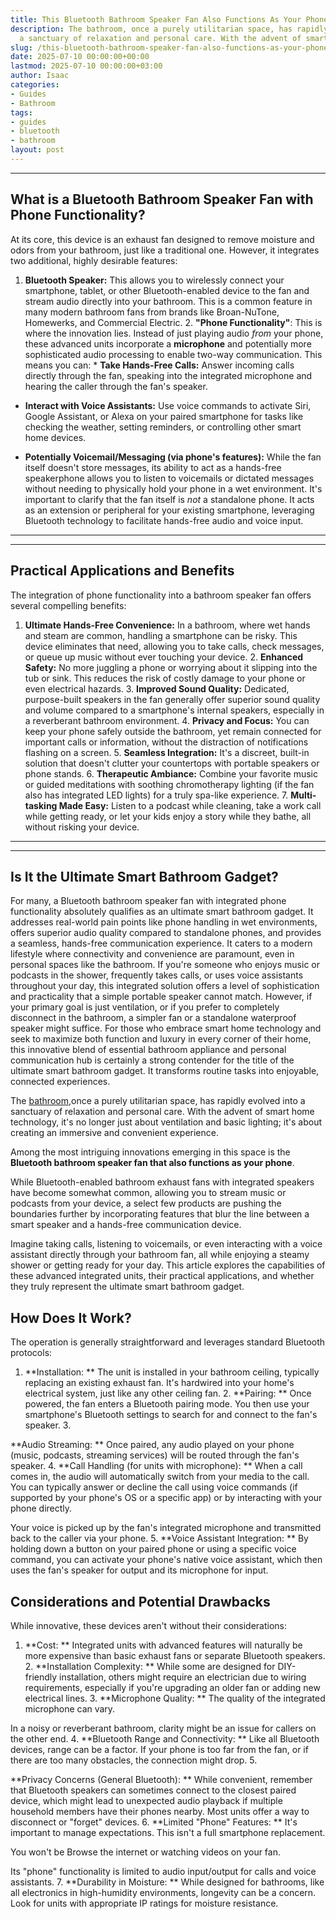 ```yaml
---
title: This Bluetooth Bathroom Speaker Fan Also Functions As Your Phone
description: The bathroom, once a purely utilitarian space, has rapidly evolved into
  a sanctuary of relaxation and personal care. With the advent of smart home technology,...
slug: /this-bluetooth-bathroom-speaker-fan-also-functions-as-your-phone/
date: 2025-07-10 00:00:00+00:00
lastmod: 2025-07-10 00:00:00+03:00
author: Isaac
categories:
- Guides
- Bathroom
tags:
- guides
- bluetooth
- bathroom
layout: post
---
```

---

## What is a Bluetooth Bathroom Speaker Fan with Phone Functionality?
At its core, this device is an exhaust fan designed to remove moisture and odors from your bathroom, just like a traditional one. However, it integrates two additional, highly desirable features:
1. **Bluetooth Speaker:** This allows you to wirelessly connect your smartphone, tablet, or other Bluetooth-enabled device to the fan and stream audio directly into your bathroom. This is a common feature in many modern bathroom fans from brands like Broan-NuTone, Homewerks, and Commercial Electric. 2. **"Phone Functionality"**: This is where the innovation lies.
Instead of just playing audio *from* your phone, these advanced units incorporate a **microphone** and potentially more sophisticated audio processing to enable two-way communication. This means you can: * **Take Hands-Free Calls:** Answer incoming calls directly through the fan, speaking into the integrated microphone and hearing the caller through the fan's speaker.

* **Interact with Voice Assistants:** Use voice commands to activate Siri, Google Assistant, or Alexa on your paired smartphone for tasks like checking the weather, setting reminders, or controlling other smart home devices.

* **Potentially Voicemail/Messaging (via phone's features):** While the fan itself doesn't store messages, its ability to act as a hands-free speakerphone allows you to listen to voicemails or dictated messages without needing to physically hold your phone in a wet environment.
It's important to clarify that the fan itself is *not* a standalone phone. It acts as an extension or peripheral for your existing smartphone, leveraging Bluetooth technology to facilitate hands-free audio and voice input.
---
---

## Practical Applications and Benefits
The integration of phone functionality into a bathroom speaker fan offers several compelling benefits:
1. **Ultimate Hands-Free Convenience:** In a bathroom, where wet hands and steam are common, handling a smartphone can be risky. This device eliminates that need, allowing you to take calls, check messages, or queue up music without ever touching your device. 2. **Enhanced Safety:** No more juggling a phone or worrying about it slipping into the tub or sink. This reduces the risk of costly damage to your phone or even electrical hazards. 3.
**Improved Sound Quality:** Dedicated, purpose-built speakers in the fan generally offer superior sound quality and volume compared to a smartphone's internal speakers, especially in a reverberant bathroom environment. 4. **Privacy and Focus:** You can keep your phone safely outside the bathroom, yet remain connected for important calls or information, without the distraction of notifications flashing on a screen. 5.
**Seamless Integration:** It's a discreet, built-in solution that doesn't clutter your countertops with portable speakers or phone stands. 6. **Therapeutic Ambiance:** Combine your favorite music or guided meditations with soothing chromotherapy lighting (if the fan also has integrated LED lights) for a truly spa-like experience. 7.
**Multi-tasking Made Easy:** Listen to a podcast while cleaning, take a work call while getting ready, or let your kids enjoy a story while they bathe, all without risking your device.
---
---

## Is It the Ultimate Smart Bathroom Gadget?
For many, a Bluetooth bathroom speaker fan with integrated phone functionality absolutely qualifies as an ultimate smart bathroom gadget. It addresses real-world pain points like phone handling in wet environments, offers superior audio quality compared to standalone phones, and provides a seamless, hands-free communication experience.
It caters to a modern lifestyle where connectivity and convenience are paramount, even in personal spaces like the bathroom. If you're someone who enjoys music or podcasts in the shower, frequently takes calls, or uses voice assistants throughout your day, this integrated solution offers a level of sophistication and practicality that a simple portable speaker cannot match.
However, if your primary goal is just ventilation, or if you prefer to completely disconnect in the bathroom, a simpler fan or a standalone waterproof speaker might suffice. For those who embrace smart home technology and seek to maximize both function and luxury in every corner of their home, this innovative blend of essential bathroom appliance and personal communication hub is certainly a strong contender for the title of the ultimate smart bathroom gadget.
It transforms routine tasks into enjoyable, connected experiences.

The [bathroom](https://pestpolicy.com/a-tour-of-chelseas-hall-bathroom-renovation/),once a purely utilitarian space, has rapidly evolved into a sanctuary of relaxation and personal care. With the advent of smart home technology, it's no longer just about ventilation and basic lighting; it's about creating an immersive and convenient experience.

Among the most intriguing innovations emerging in this space is the **Bluetooth bathroom speaker fan that also functions as your phone**.

While Bluetooth-enabled bathroom exhaust fans with integrated speakers have become somewhat common, allowing you to stream music or podcasts from your device, a select few products are pushing the boundaries further by incorporating features that blur the line between a smart speaker and a hands-free communication device.

Imagine taking calls, listening to voicemails, or even interacting with a voice assistant directly through your bathroom fan, all while enjoying a steamy shower or getting ready for your day. This article explores the capabilities of these advanced integrated units, their practical applications, and whether they truly represent the ultimate smart bathroom gadget.

##  How Does It Work?

The operation is generally straightforward and leverages standard Bluetooth protocols:

1. **Installation: ** The unit is installed in your bathroom ceiling, typically replacing an existing exhaust fan. It's hardwired into your home's electrical system, just like any other ceiling fan. 2. **Pairing: ** Once powered, the fan enters a Bluetooth pairing mode. You then use your smartphone's Bluetooth settings to search for and connect to the fan's speaker. 3.

**Audio Streaming: ** Once paired, any audio played on your phone (music, podcasts, streaming services) will be routed through the fan's speaker. 4. **Call Handling (for units with microphone): ** When a call comes in, the audio will automatically switch from your media to the call. You can typically answer or decline the call using voice commands (if supported by your phone's OS or a specific app) or by interacting with your phone directly.

Your voice is picked up by the fan's integrated microphone and transmitted back to the caller via your phone. 5. **Voice Assistant Integration: ** By holding down a button on your paired phone or using a specific voice command, you can activate your phone's native voice assistant, which then uses the fan's speaker for output and its microphone for input.

##  Considerations and Potential Drawbacks

While innovative, these devices aren't without their considerations:

1. **Cost: ** Integrated units with advanced features will naturally be more expensive than basic exhaust fans or separate Bluetooth speakers. 2. **Installation Complexity: ** While some are designed for DIY-friendly installation, others might require an electrician due to wiring requirements, especially if you're upgrading an older fan or adding new electrical lines. 3. **Microphone Quality: ** The quality of the integrated microphone can vary.

In a noisy or reverberant bathroom, clarity might be an issue for callers on the other end. 4. **Bluetooth Range and Connectivity: ** Like all Bluetooth devices, range can be a factor. If your phone is too far from the fan, or if there are too many obstacles, the connection might drop. 5.

**Privacy Concerns (General Bluetooth): ** While convenient, remember that Bluetooth speakers can sometimes connect to the closest paired device, which might lead to unexpected audio playback if multiple household members have their phones nearby. Most units offer a way to disconnect or "forget" devices. 6. **Limited "Phone" Features: ** It's important to manage expectations. This isn't a full smartphone replacement.

You won't be Browse the internet or watching videos on your fan.

Its "phone" functionality is limited to audio input/output for calls and voice assistants. 7. **Durability in Moisture: ** While designed for bathrooms, like all electronics in high-humidity environments, longevity can be a concern. Look for units with appropriate IP ratings for moisture resistance.
